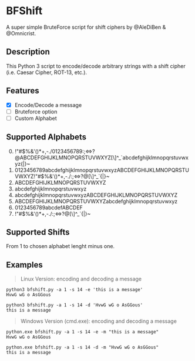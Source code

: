 # BFShift
A super simple BruteForce script for shift ciphers by @AleDiBen & @Omnicrist.

## Description
This Python 3 script to encode/decode arbitrary strings with a shift cipher (i.e. Caesar Cipher, ROT-13, etc.).

## Features
- [x] Encode/Decode a message
- [ ] Bruteforce option
- [ ] Custom Alphabet

## Supported Alphabets
0. !"#$%&'()*+,-./0123456789:;<=>?@ABCDEFGHIJKLMNOPQRSTUVWXYZ[\\]^_`abcdefghijklmnopqrstuvwxyz{|}~
1. 0123456789abcdefghijklmnopqrstuvwxyzABCDEFGHIJKLMNOPQRSTUVWXYZ!"#$%&'()*+,-./:;<=>?@[\\]^_`{|}~
2. ABCDEFGHIJKLMNOPQRSTUVWXYZ
3. abcdefghijklmnopqrstuvwxyz
4. abcdefghijklmnopqrstuvwxyzABCDEFGHIJKLMNOPQRSTUVWXYZ
5. ABCDEFGHIJKLMNOPQRSTUVWXYZabcdefghijklmnopqrstuvwxyz
6. 0123456789abcdefABCDEF
7. !"#$%&'()*+,-./:;<=>?@[\\]^_`{|}~

## Supported Shifts
From 1 to chosen alphabet lenght minus one.

## Examples
> Linux Version: encoding and decoding a message
```
python3 bfshift.py -a 1 -s 14 -e 'this is a message'
HvwG wG o AsGGous

python3 bfshift.py -a 1 -s 14 -d 'HvwG wG o AsGGous'
this is a message
```

> Windows Version (cmd.exe): encoding and decoding a message
```
python.exe bfshift.py -a 1 -s 14 -e -m "this is a message"
HvwG wG o AsGGous

python.exe bfshift.py -a 1 -s 14 -d -m "HvwG wG o AsGGous"
this is a message
```
